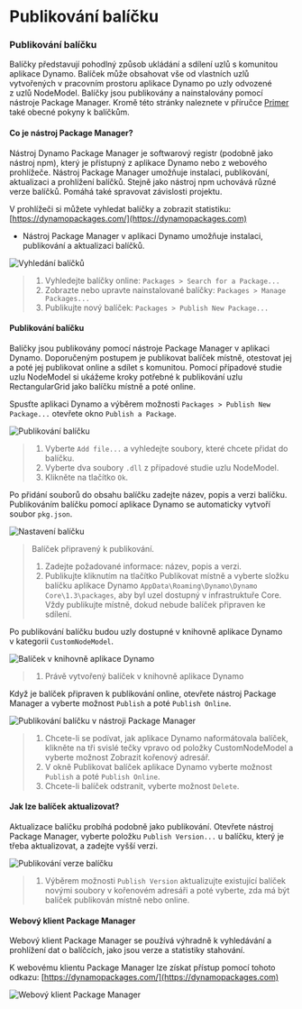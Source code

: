 # Publikování balíčku 

### Publikování balíčku <a href="#publish-a-package" id="publish-a-package"></a>

Balíčky představují pohodlný způsob ukládání a sdílení uzlů s komunitou aplikace Dynamo. Balíček může obsahovat vše od vlastních uzlů vytvořených v pracovním prostoru aplikace Dynamo po uzly odvozené z uzlů NodeModel. Balíčky jsou publikovány a nainstalovány pomocí nástroje Package Manager. Kromě této stránky naleznete v příručce [Primer](https://primer2.dynamobim.org/6_custom_nodes_and_packages/6-2_packages/1-introduction) také obecné pokyny k balíčkům.

#### Co je nástroj Package Manager? <a href="#what-is-a-package-manager" id="what-is-a-package-manager"></a>

Nástroj Dynamo Package Manager je softwarový registr (podobně jako nástroj npm), který je přístupný z aplikace Dynamo nebo z webového prohlížeče. Nástroj Package Manager umožňuje instalaci, publikování, aktualizaci a prohlížení balíčků. Stejně jako nástroj npm uchovává různé verze balíčků. Pomáhá také spravovat závislosti projektu.

V prohlížeči si můžete vyhledat balíčky a zobrazit statistiku: [https://dynamopackages.com/](https://dynamopackages.com)

* Nástroj Package Manager v aplikaci Dynamo umožňuje instalaci, publikování a aktualizaci balíčků.

![Vyhledání balíčků](images/dynamopackagemanager.jpg)

> 1. Vyhledejte balíčky online: `Packages > Search for a Package...`
> 2. Zobrazte nebo upravte nainstalované balíčky: `Packages > Manage Packages...`
> 3. Publikujte nový balíček: `Packages > Publish New Package...`

#### Publikování balíčku <a href="#publishing-a-package" id="publishing-a-package"></a>

Balíčky jsou publikovány pomocí nástroje Package Manager v aplikaci Dynamo. Doporučeným postupem je publikovat balíček místně, otestovat jej a poté jej publikovat online a sdílet s komunitou. Pomocí případové studie uzlu NodeModel si ukážeme kroky potřebné k publikování uzlu RectangularGrid jako balíčku místně a poté online.

Spusťte aplikaci Dynamo a výběrem možnosti `Packages > Publish New Package...` otevřete okno `Publish a Package`.

![Publikování balíčku](images/dyn-publish-package-add-files.jpg)

> 1. Vyberte `Add file...` a vyhledejte soubory, které chcete přidat do balíčku.
> 2. Vyberte dva soubory `.dll` z případové studie uzlu NodeModel.
> 3. Klikněte na tlačítko `Ok`.

Po přidání souborů do obsahu balíčku zadejte název, popis a verzi balíčku. Publikováním balíčku pomocí aplikace Dynamo se automaticky vytvoří soubor `pkg.json`.

![Nastavení balíčku](images/dyn-publish-package.jpg)

> Balíček připravený k publikování.
>
> 1. Zadejte požadované informace: název, popis a verzi.
> 2. Publikujte kliknutím na tlačítko Publikovat místně a vyberte složku balíčku aplikace Dynamo `AppData\Roaming\Dynamo\Dynamo Core\1.3\packages`, aby byl uzel dostupný v infrastruktuře Core. Vždy publikujte místně, dokud nebude balíček připraven ke sdílení.

Po publikování balíčku budou uzly dostupné v knihovně aplikace Dynamo v kategorii `CustomNodeModel`.

![Balíček v knihovně aplikace Dynamo](images/dyn-publish-package-library.jpg)

> 1. Právě vytvořený balíček v knihovně aplikace Dynamo

Když je balíček připraven k publikování online, otevřete nástroj Package Manager a vyberte možnost `Publish` a poté `Publish Online`.

![Publikování balíčku v nástroji Package Manager](images/dyn-publish-package-directory.jpg)

> 1. Chcete-li se podívat, jak aplikace Dynamo naformátovala balíček, klikněte na tři svislé tečky vpravo od položky CustomNodeModel a vyberte možnost Zobrazit kořenový adresář.
> 2. V okně Publikovat balíček aplikace Dynamo vyberte možnost `Publish` a poté `Publish Online`.
> 3. Chcete-li balíček odstranit, vyberte možnost `Delete`.

#### Jak lze balíček aktualizovat? <a href="#how-do-i-update-a-package" id="how-do-i-update-a-package"></a>

Aktualizace balíčku probíhá podobně jako publikování. Otevřete nástroj Package Manager, vyberte položku `Publish Version...` u balíčku, který je třeba aktualizovat, a zadejte vyšší verzi.

![Publikování verze balíčku](images/dyn-publish-package-version.jpg)

> 1. Výběrem možnosti `Publish Version` aktualizujte existující balíček novými soubory v kořenovém adresáři a poté vyberte, zda má být balíček publikován místně nebo online.

#### Webový klient Package Manager <a href="#package-manager-web-client" id="package-manager-web-client"></a>

Webový klient Package Manager se používá výhradně k vyhledávání a prohlížení dat o balíčcích, jako jsou verze a statistiky stahování.

K webovému klientu Package Manager lze získat přístup pomocí tohoto odkazu: [https://dynamopackages.com/](https://dynamopackages.com)

![Webový klient Package Manager](images/packagemanager-browser.jpg)
